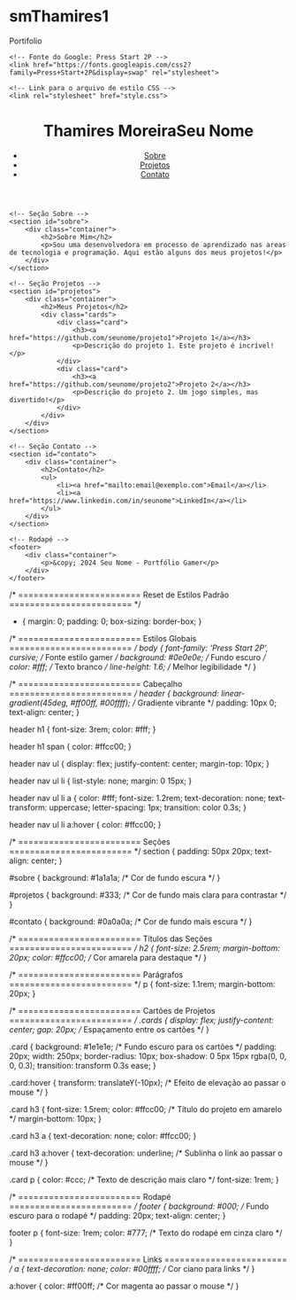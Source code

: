 # smThamires1
Portifolio
<!DOCTYPE html>
<html lang="pt-br">

<head>
    <meta charset="UTF-8">
    <meta name="viewport" content="width=device-width, initial-scale=1.0">
    <title>Thamires Moreirar</title>
    
    <!-- Fonte do Google: Press Start 2P -->
    <link href="https://fonts.googleapis.com/css2?family=Press+Start+2P&display=swap" rel="stylesheet">

    <!-- Link para o arquivo de estilo CSS -->
    <link rel="stylesheet" href="style.css">
</head>

<body>
    <!-- Cabeçalho -->
    <header>
        <div class="container">
            <h1>Thamires Moreira<span>Seu Nome</span></h1>
            <nav>
                <ul>
                    <li><a href="#sobre">Sobre</a></li>
                    <li><a href="#projetos">Projetos</a></li>
                    <li><a href="#contato">Contato</a></li>
                </ul>
            </nav>
        </div>
    </header>

    <!-- Seção Sobre -->
    <section id="sobre">
        <div class="container">
            <h2>Sobre Mim</h2>
            <p>Sou uma desenvolvedora em processo de aprendizado nas areas de tecnologia e programação. Aqui estão alguns dos meus projetos!</p>
        </div>
    </section>

    <!-- Seção Projetos -->
    <section id="projetos">
        <div class="container">
            <h2>Meus Projetos</h2>
            <div class="cards">
                <div class="card">
                    <h3><a href="https://github.com/seunome/projeto1">Projeto 1</a></h3>
                    <p>Descrição do projeto 1. Este projeto é incrível!</p>
                </div>
                <div class="card">
                    <h3><a href="https://github.com/seunome/projeto2">Projeto 2</a></h3>
                    <p>Descrição do projeto 2. Um jogo simples, mas divertido!</p>
                </div>
            </div>
        </div>
    </section>

    <!-- Seção Contato -->
    <section id="contato">
        <div class="container">
            <h2>Contato</h2>
            <ul>
                <li><a href="mailto:email@exemplo.com">Email</a></li>
                <li><a href="https://www.linkedin.com/in/seunome">LinkedIn</a></li>
            </ul>
        </div>
    </section>

    <!-- Rodapé -->
    <footer>
        <div class="container">
            <p>&copy; 2024 Seu Nome - Portfólio Gamer</p>
        </div>
    </footer>
</body>

</html>

/* ========================
   Reset de Estilos Padrão
   ======================== */
   * {
    margin: 0;
    padding: 0;
    box-sizing: border-box;
}

/* ========================
   Estilos Globais
   ======================== */
body {
    font-family: 'Press Start 2P', cursive; /* Fonte estilo gamer */
    background: #0e0e0e; /* Fundo escuro */
    color: #fff; /* Texto branco */
    line-height: 1.6; /* Melhor legibilidade */
}

/* ========================
   Cabeçalho
   ======================== */
header {
    background: linear-gradient(45deg, #ff00ff, #00ffff); /* Gradiente vibrante */
    padding: 10px 0;
    text-align: center;
}

header h1 {
    font-size: 3rem;
    color: #fff;
}

header h1 span {
    color: #ffcc00;
}

header nav ul {
    display: flex;
    justify-content: center;
    margin-top: 10px;
}

header nav ul li {
    list-style: none;
    margin: 0 15px;
}

header nav ul li a {
    color: #fff;
    font-size: 1.2rem;
    text-decoration: none;
    text-transform: uppercase;
    letter-spacing: 1px;
    transition: color 0.3s;
}

header nav ul li a:hover {
    color: #ffcc00;
}

/* ========================
   Seções
   ======================== */
section {
    padding: 50px 20px;
    text-align: center;
}

#sobre {
    background: #1a1a1a; /* Cor de fundo escura */
}

#projetos {
    background: #333; /* Cor de fundo mais clara para contrastar */
}

#contato {
    background: #0a0a0a; /* Cor de fundo mais escura */
}

/* ========================
   Títulos das Seções
   ======================== */
h2 {
    font-size: 2.5rem;
    margin-bottom: 20px;
    color: #ffcc00; /* Cor amarela para destaque */
}

/* ========================
   Parágrafos
   ======================== */
p {
    font-size: 1.1rem;
    margin-bottom: 20px;
}

/* ========================
   Cartões de Projetos
   ======================== */
.cards {
    display: flex;
    justify-content: center;
    gap: 20px; /* Espaçamento entre os cartões */
}

.card {
    background: #1e1e1e; /* Fundo escuro para os cartões */
    padding: 20px;
    width: 250px;
    border-radius: 10px;
    box-shadow: 0 5px 15px rgba(0, 0, 0, 0.3);
    transition: transform 0.3s ease;
}

.card:hover {
    transform: translateY(-10px); /* Efeito de elevação ao passar o mouse */
}

.card h3 {
    font-size: 1.5rem;
    color: #ffcc00; /* Título do projeto em amarelo */
    margin-bottom: 10px;
}

.card h3 a {
    text-decoration: none;
    color: #ffcc00;
}

.card h3 a:hover {
    text-decoration: underline; /* Sublinha o link ao passar o mouse */
}

.card p {
    color: #ccc; /* Texto de descrição mais claro */
    font-size: 1rem;
}

/* ========================
   Rodapé
   ======================== */
footer {
    background: #000; /* Fundo escuro para o rodapé */
    padding: 20px;
    text-align: center;
}

footer p {
    font-size: 1rem;
    color: #777; /* Texto do rodapé em cinza claro */
}

/* ========================
   Links
   ======================== */
a {
    text-decoration: none;
    color: #00ffff; /* Cor ciano para links */
}

a:hover {
    color: #ff00ff; /* Cor magenta ao passar o mouse */
}




